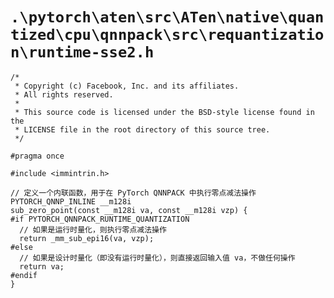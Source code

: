 # `.\pytorch\aten\src\ATen\native\quantized\cpu\qnnpack\src\requantization\runtime-sse2.h`

```
/*
 * Copyright (c) Facebook, Inc. and its affiliates.
 * All rights reserved.
 *
 * This source code is licensed under the BSD-style license found in the
 * LICENSE file in the root directory of this source tree.
 */

#pragma once

#include <immintrin.h>

// 定义一个内联函数，用于在 PyTorch QNNPACK 中执行零点减法操作
PYTORCH_QNNP_INLINE __m128i
sub_zero_point(const __m128i va, const __m128i vzp) {
#if PYTORCH_QNNPACK_RUNTIME_QUANTIZATION
  // 如果是运行时量化，则执行零点减法操作
  return _mm_sub_epi16(va, vzp);
#else
  // 如果是设计时量化（即没有运行时量化），则直接返回输入值 va，不做任何操作
  return va;
#endif
}
```